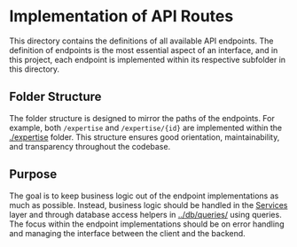 # Implementation of API Routes

This directory contains the definitions of all available API endpoints. The definition of endpoints is the most essential aspect of an interface, and in this project, each endpoint is implemented within its respective subfolder in this directory.

## Folder Structure

The folder structure is designed to mirror the paths of the endpoints. For example, both `/expertise` and `/expertise/{id}` are implemented within the [./expertise](./expertise/) folder. This structure ensures good orientation, maintainability, and transparency throughout the codebase.

## Purpose

The goal is to keep business logic out of the endpoint implementations as much as possible. Instead, business logic should be handled in the [Services](../../services/) layer and through database access helpers in [../db/queries/](../../db/queries/) using queries. The focus within the endpoint implementations should be on error handling and managing the interface between the client and the backend.